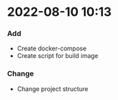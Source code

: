 # 2022-08-10 10:13

### Add

- Create docker-compose
- Create script for build image

### Change

- Change project structure
